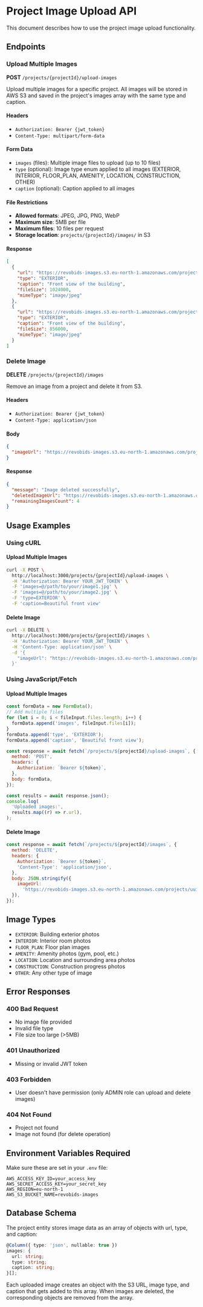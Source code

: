 # Project Image Upload API

This document describes how to use the project image upload functionality.

## Endpoints

### Upload Multiple Images

**POST** `/projects/{projectId}/upload-images`

Upload multiple images for a specific project. All images will be stored in AWS S3 and saved in the project's images array with the same type and caption.

#### Headers

- `Authorization: Bearer {jwt_token}`
- `Content-Type: multipart/form-data`

#### Form Data

- `images` (files): Multiple image files to upload (up to 10 files)
- `type` (optional): Image type enum applied to all images (EXTERIOR, INTERIOR, FLOOR_PLAN, AMENITY, LOCATION, CONSTRUCTION, OTHER)
- `caption` (optional): Caption applied to all images

#### File Restrictions

- **Allowed formats**: JPEG, JPG, PNG, WebP
- **Maximum size**: 5MB per file
- **Maximum files**: 10 files per request
- **Storage location**: `projects/{projectId}/images/` in S3

#### Response

```json
[
  {
    "url": "https://revobids-images.s3.eu-north-1.amazonaws.com/projects/uuid/images/filename1.jpg",
    "type": "EXTERIOR",
    "caption": "Front view of the building",
    "fileSize": 1024000,
    "mimeType": "image/jpeg"
  },
  {
    "url": "https://revobids-images.s3.eu-north-1.amazonaws.com/projects/uuid/images/filename2.jpg",
    "type": "EXTERIOR",
    "caption": "Front view of the building",
    "fileSize": 856000,
    "mimeType": "image/jpeg"
  }
]
```

### Delete Image

**DELETE** `/projects/{projectId}/images`

Remove an image from a project and delete it from S3.

#### Headers

- `Authorization: Bearer {jwt_token}`
- `Content-Type: application/json`

#### Body

```json
{
  "imageUrl": "https://revobids-images.s3.eu-north-1.amazonaws.com/projects/uuid/images/filename.jpg"
}
```

#### Response

```json
{
  "message": "Image deleted successfully",
  "deletedImageUrl": "https://revobids-images.s3.eu-north-1.amazonaws.com/projects/uuid/images/filename.jpg",
  "remainingImagesCount": 4
}
```

## Usage Examples

### Using cURL

#### Upload Multiple Images

```bash
curl -X POST \
  http://localhost:3000/projects/{projectId}/upload-images \
  -H 'Authorization: Bearer YOUR_JWT_TOKEN' \
  -F 'images=@/path/to/your/image1.jpg' \
  -F 'images=@/path/to/your/image2.jpg' \
  -F 'type=EXTERIOR' \
  -F 'caption=Beautiful front view'
```

#### Delete Image

```bash
curl -X DELETE \
  http://localhost:3000/projects/{projectId}/images \
  -H 'Authorization: Bearer YOUR_JWT_TOKEN' \
  -H 'Content-Type: application/json' \
  -d '{
    "imageUrl": "https://revobids-images.s3.eu-north-1.amazonaws.com/projects/uuid/images/filename.jpg"
  }'
```

### Using JavaScript/Fetch

#### Upload Multiple Images

```javascript
const formData = new FormData();
// Add multiple files
for (let i = 0; i < fileInput.files.length; i++) {
  formData.append('images', fileInput.files[i]);
}
formData.append('type', 'EXTERIOR');
formData.append('caption', 'Beautiful front view');

const response = await fetch(`/projects/${projectId}/upload-images`, {
  method: 'POST',
  headers: {
    Authorization: `Bearer ${token}`,
  },
  body: formData,
});

const results = await response.json();
console.log(
  'Uploaded images:',
  results.map((r) => r.url),
);
```

#### Delete Image

```javascript
const response = await fetch(`/projects/${projectId}/images`, {
  method: 'DELETE',
  headers: {
    Authorization: `Bearer ${token}`,
    'Content-Type': 'application/json',
  },
  body: JSON.stringify({
    imageUrl:
      'https://revobids-images.s3.eu-north-1.amazonaws.com/projects/uuid/images/filename.jpg',
  }),
});
```

## Image Types

- `EXTERIOR`: Building exterior photos
- `INTERIOR`: Interior room photos
- `FLOOR_PLAN`: Floor plan images
- `AMENITY`: Amenity photos (gym, pool, etc.)
- `LOCATION`: Location and surrounding area photos
- `CONSTRUCTION`: Construction progress photos
- `OTHER`: Any other type of image

## Error Responses

### 400 Bad Request

- No image file provided
- Invalid file type
- File size too large (>5MB)

### 401 Unauthorized

- Missing or invalid JWT token

### 403 Forbidden

- User doesn't have permission (only ADMIN role can upload and delete images)

### 404 Not Found

- Project not found
- Image not found (for delete operation)

## Environment Variables Required

Make sure these are set in your `.env` file:

```env
AWS_ACCESS_KEY_ID=your_access_key
AWS_SECRET_ACCESS_KEY=your_secret_key
AWS_REGION=eu-north-1
AWS_S3_BUCKET_NAME=revobids-images
```

## Database Schema

The project entity stores image data as an array of objects with url, type, and caption:

```typescript
@Column({ type: 'json', nullable: true })
images: {
  url: string;
  type: string;
  caption: string;
}[];
```

Each uploaded image creates an object with the S3 URL, image type, and caption that gets added to this array. When images are deleted, the corresponding objects are removed from the array.
